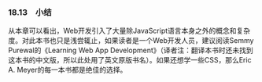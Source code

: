 ### 18.13　小结

从本章可以看出，Web开发引入了大量除JavaScript语言本身之外的概念和复杂度。对此本书也只是浅尝辄止，如果读者是一个Web开发人员，建议阅读Semmy Purewal的《Learning Web App Development》（译者注：翻译本书时还未找到这本书的中文版，所以此处用了英文原版书名）。如果还想学一些CSS，那么Eric A. Meyer的每一本书都是绝佳的选择。



